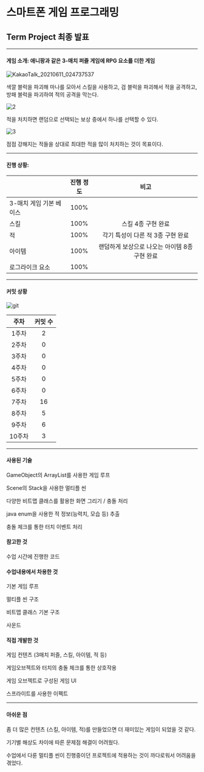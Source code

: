 # 스마트폰 게임 프로그래밍

## Term Project 최종 발표

------

#### 게임 소개: 애니팡과 같은 3-매치 퍼즐 게임에  RPG 요소를 더한 게임

![KakaoTalk_20210611_024737537](F:\Code\SPGP\mygit\SPGP_Termproject\TermProject\resource\KakaoTalk_20210611_024737537.jpg)

색깔 블럭을 파괴해 마나를 모아서 스킬을 사용하고, 검 블럭을 파괴해서 적을 공격하고, 방패 블럭을 파괴하여 적의 공격을 막는다.

![2](F:\Code\SPGP\mygit\SPGP_Termproject\TermProject\resource\2.jpg)

적을 처치하면 랜덤으로 선택되는 보상 중에서 하나를 선택할 수 있다.

![3](F:\Code\SPGP\mygit\SPGP_Termproject\TermProject\resource\3.jpg)

점점 강해지는 적들을 상대로 최대한 적을 많이 처치하는 것이 목표이다.

------

#### 진행 상황: 

|                         | 진행 정도 |                     비고                      |
| ----------------------- | :-------: | :-------------------------------------------: |
| 3-매치 게임 기본 베이스 |   100%    |                                               |
| 스킬                    |   100%    |              스킬 4종 구현 완료               |
| 적                      |   100%    |       각기 특성이 다른 적 3종 구현 완료       |
| 아이템                  |   100%    | 랜덤하게 보상으로 나오는 아이템 8종 구현 완료 |
| 로그라이크 요소         |   100%    |                                               |

------

#### 커밋 상황

![git](F:\Code\SPGP\mygit\SPGP_Termproject\TermProject\resource\git.PNG)

|  주차  | 커밋 수 |
| :----: | :-----: |
| 1주차  |    2    |
| 2주차  |    0    |
| 3주차  |    0    |
| 4주차  |    0    |
| 5주차  |    0    |
| 6주차  |    0    |
| 7주차  |   16    |
| 8주차  |    5    |
| 9주차  |    6    |
| 10주차 |    3    |

------

#### 사용된 기술

GameObject의 ArrayList를 사용한 게임 루프

Scene의 Stack을 사용한 멀티플 씬

다양한 비트맵 클래스를 활용한 화면 그리기 / 충돌 처리

java enum을 사용한 적 정보(능력치, 모습 등) 추출

충돌 체크를 통한 터치 이벤트 처리



#### 참고한 것

수업 시간에 진행한 코드



#### 수업내용에서 차용한 것

기본 게임 루프

멀티플 씬 구조

비트맵 클래스 기본 구조

사운드



#### 직접 개발한 것

게임 컨텐츠 (3매치 퍼즐, 스킬, 아이템, 적 등)

게임오브젝트와 터치의 충돌 체크를 통한 상호작용

게임 오브젝트로 구성된 게임 UI

스프라이트를 사용한 이펙트





------

#### 아쉬운 점

좀 더 많은 컨텐츠 (스킬, 아이템, 적)를 만들었으면 더 재미있는 게임이 되었을 것 같다.

기기별 해상도 차이에 따른 문제점 해결이 어려웠다.

수업에서 다룬 멀티플 씬이 진행중이던 프로젝트에 적용하는 것이 까다로워서 어려움을 겪었다.